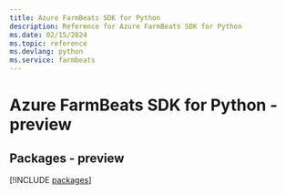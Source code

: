 ```yaml
---
title: Azure FarmBeats SDK for Python
description: Reference for Azure FarmBeats SDK for Python
ms.date: 02/15/2024
ms.topic: reference
ms.devlang: python
ms.service: farmbeats
---
```

# Azure FarmBeats SDK for Python - preview
## Packages - preview
[!INCLUDE [packages](farmbeats-index.md)]